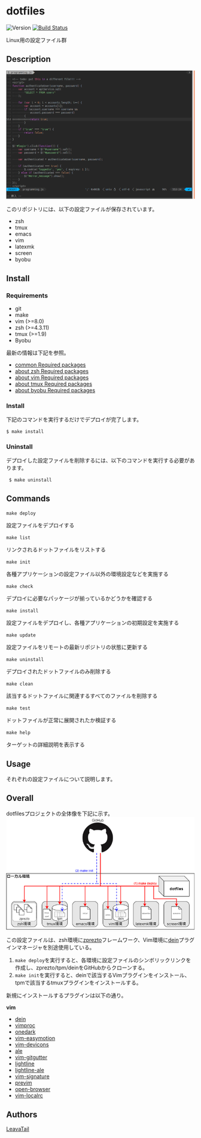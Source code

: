 # dotfiles

![Version](https://img.shields.io/github/tag/LeavaTail/dotfiles.svg)
[![Build Status](https://travis-ci.org/LeavaTail/dotfiles.svg?branch=master)](https://travis-ci.org/LeavaTail/dotfiles)

Linux用の設定ファイル群

## Description
![demo](https://github.com/LeavaTail/dotfiles/blob/images/vim20191214.png)

このリポジトリには、以下の設定ファイルが保存されています。
  * zsh
  * tmux
  * emacs
  * vim
  * latexmk
  * screen
  * byobu

## Install
### Requirements
 * git
 * make
 * vim (>=8.0)
 * zsh (>=4.3.11)
 * tmux (>=1.9)
 * Byobu

最新の情報は下記を参照。
 * [common Required packages](docs/Requirements_common)
 * [about zsh Required packages](docs/Requirements_zsh)
 * [about vim Required packages](docs/Requirements_vim)
 * [about tmux Required packages](docs/Requirements_tmux)
 * [about byobu Required packages](docs/Requirements_byobu)

### Install
下記のコマンドを実行するだけでデプロイが完了します。
```
$ make install
```

### Uninstall
デプロイした設定ファイルを削除するには、以下のコマンドを実行する必要があります。
```
 $ make uninstall
```

## Commands
`make deploy`

設定ファイルをデプロイする


`make list`

リンクされるドットファイルをリストする


`make init`

各種アプリケーションの設定ファイル以外の環境設定などを実施する

`make check`

デプロイに必要なパッケージが揃っているかどうかを確認する

`make install`

設定ファイルをデプロイし、各種アプリケーションの初期設定を実施する

`make update`

設定ファイルをリモートの最新リポジトリの状態に更新する


`make uninstall`

デプロイされたドットファイルのみ削除する


`make clean`

該当するドットファイルに関連するすべてのファイルを削除する


`make test`

ドットファイルが正常に展開されたか検証する


`make help`

ターゲットの詳細説明を表示する


## Usage
それぞれの設定ファイルについて説明します。

## Overall
dotfilesプロジェクトの全体像を下記に示す。
![demo](https://github.com/LeavaTail/dotfiles/blob/images/overall.png)

この設定ファイルは、zsh環境に[zprezto](https://github.com/sorin-ionescu/prezto)フレームワーク、Vim環境に[dein](https://github.com/Shougo/dein.vim)プラグインマネージャを別途使用している。

1. `make deploy`を実行すると、各環境に設定ファイルのシンボリックリンクを作成し、zprezto/tpm/deinをGitHubからクローンする。
2. `make init`を実行すると、deinで該当するVimプラグインをインストール、tpmで該当するtmuxプラグインをインストールする。

新規にインストールするプラグインは以下の通り。

**vim**
  * [dein](https://github.com/Shougo/dein.vim)
  * [vimproc](https://github.com/Shougo/vimproc.vim)
  * [onedark](https://github.com/joshdick/onedark.vim)
  * [vim-easymotion](github.com/easymotion/vim-easymotion)
  * [vim-devicons](https://github.com/ryanoasis/vim-devicons)
  * [ale](https://github.com/dense-analysis/ale)
  * [vim-gitgutter](github.com/airblade/vim-gitgutter)
  * [lightline](https://github.com/itchyny/lightline.vim)
  * [lightline-ale](https://github.com/maximbaz/lightline-ale)
  * [vim-signature](https://github.com/kshenoy/vim-signature)
  * [previm](https://github.com/previm/previm)
  * [open-browser](https://github.com/tyru/open-browser.vim)
  * [vim-localrc](https://github.com/thinca/vim-localrc)

## Authors
[LeavaTail](https://github.com/LeavaTail)
